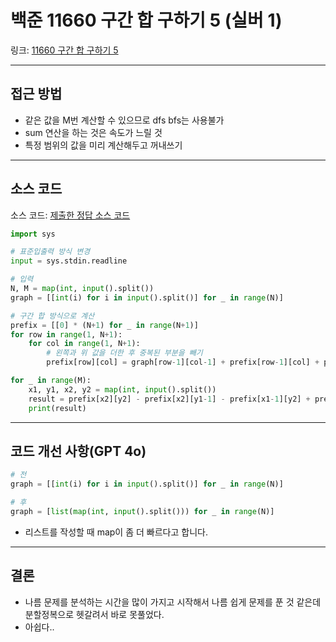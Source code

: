 # 백준 11660 구간 합 구하기 5 (실버 1)

링크: [11660 구간 합 구하기 5](https://www.acmicpc.net/problem/11660)

---

## 접근 방법

- 같은 값을 M번 계산할 수 있으므로 dfs bfs는 사용불가
- sum 연산을 하는 것은 속도가 느릴 것
- 특정 범위의 값을 미리 계산해두고 꺼내쓰기

---

## 소스 코드

소스 코드: [제출한 정답 소스 코드](https://www.acmicpc.net/source/93452912)

```python
import sys

# 표준입출력 방식 변경
input = sys.stdin.readline

# 입력
N, M = map(int, input().split())
graph = [[int(i) for i in input().split()] for _ in range(N)]

# 구간 합 방식으로 계산
prefix = [[0] * (N+1) for _ in range(N+1)]
for row in range(1, N+1):
    for col in range(1, N+1):
        # 왼쪽과 위 값을 더한 후 중복된 부분을 빼기
        prefix[row][col] = graph[row-1][col-1] + prefix[row-1][col] + prefix[row][col-1] - prefix[row-1][col-1]

for _ in range(M):
    x1, y1, x2, y2 = map(int, input().split())
    result = prefix[x2][y2] - prefix[x2][y1-1] - prefix[x1-1][y2] + prefix[x1-1][y1-1]
    print(result)
```

---

## 코드 개선 사항(GPT 4o)

```python
# 전
graph = [[int(i) for i in input().split()] for _ in range(N)]

# 후
graph = [list(map(int, input().split())) for _ in range(N)]
```

- 리스트를 작성할 때 map이 좀 더 빠르다고 합니다.

---

## 결론

- 나름 문제를 분석하는 시간을 많이 가지고 시작해서 나름 쉽게 문제를 푼 것 같은데 분할정복으로 헷갈려서 바로 못풀었다.
- 아쉽다..
